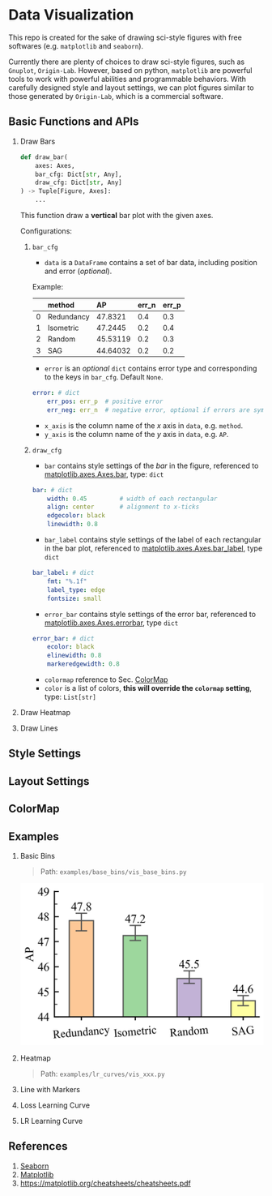 # Data Visualization

This repo is created for the sake of drawing sci-style figures with free softwares (e.g. `matplotlib` and `seaborn`).

Currently there are plenty of choices to draw sci-style figures, such as `Gnuplot`, `Origin-Lab`. However, based on python, `matplotlib` are powerful tools to work with powerful abilities and programmable behaviors. With carefully designed style and layout settings, we can plot figures similar to those generated by `Origin-Lab`, which is a commercial software.

## Basic Functions and APIs

1. Draw Bars

    ```python
    def draw_bar(
        axes: Axes,
        bar_cfg: Dict[str, Any],
        draw_cfg: Dict[str, Any]
    ) -> Tuple[Figure, Axes]:
        ...
    ```

    This function draw a **vertical** bar plot with the given axes.

    Configurations:
    1. `bar_cfg`
        * `data` is a `DataFrame` contains a set of bar data, including position and error (*optional*).

        Example:

        ||method|AP|err_n|err_p|
        |-|-|-|-|-|
        |0|Redundancy|47.8321|0.4|0.3|
        |1|Isometric|47.2445|0.2|0.4|
        |2|Random|45.53119|0.2|0.3|
        |3|SAG|44.64032|0.2|0.2|

        * `error` is an *optional* `dict` contains error type and corresponding to the keys in `bar_cfg`. Default `None`.

        ```yaml
        error: # dict
            err_pos: err_p  # positive error
            err_neg: err_n  # negative error, optional if errors are symmetric
        ```

        * `x_axis` is the column name of the *x* axis in `data`, e.g. `method`.
        * `y_axis` is the column name of the *y* axis in `data`, e.g. `AP`.

    2. `draw_cfg`
        * `bar` contains style settings of the *bar* in the figure, referenced to [matplotlib.axes.Axes.bar](https://matplotlib.org/stable/api/_as_gen/matplotlib.axes.Axes.bar.html), type: `dict`

        ```yaml
        bar: # dict
            width: 0.45         # width of each rectangular
            align: center       # alignment to x-ticks
            edgecolor: black
            linewidth: 0.8
        ```

        * `bar_label` contains style settings of the label of each rectangular in the bar plot, referenced to [matplotlib.axes.Axes.bar_label](https://matplotlib.org/stable/api/_as_gen/matplotlib.axes.Axes.bar_label.html), type `dict`

        ```yaml
        bar_label: # dict
            fmt: "%.1f"
            label_type: edge
            fontsize: small
        ```

        * `error_bar` contains style settings of the error bar, referenced to [matplotlib.axes.Axes.errorbar](https://matplotlib.org/stable/api/_as_gen/matplotlib.axes.Axes.errorbar.html), type `dict`

        ```yaml
        error_bar: # dict
            ecolor: black
            elinewidth: 0.8
            markeredgewidth: 0.8
        ```

        * `colormap` reference to Sec. [ColorMap](#ColorMap)
        * `color` is a list of colors, **this will override the `colormap` setting**, type: `List[str]`

2. Draw Heatmap

3. Draw Lines

## Style Settings

## Layout Settings

## ColorMap

## Examples

1. Basic Bins

    > Path: `examples/base_bins/vis_base_bins.py`

    ![basic-bins](doc/fig/basic-bins.png)

2. Heatmap

    > Path: `examples/lr_curves/vis_xxx.py`

3. Line with Markers

4. Loss Learning Curve

5. LR Learning Curve

## References

1. [Seaborn](https://seaborn.pydata.org/)
2. [Matplotlib](https://matplotlib.org/)
3. <https://matplotlib.org/cheatsheets/cheatsheets.pdf>
